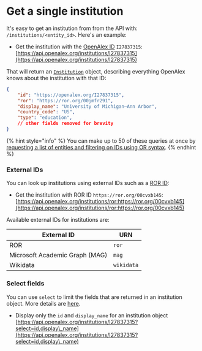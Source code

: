 # Get a single institution

It's easy to get an institution from from the API with: `/institutions/<entity_id>`. Here's an example:

* Get the institution with the [OpenAlex ID](../../how-to-use-the-api/get-single-entities/#the-openalex-id) `I27837315`: \
  [https://api.openalex.org/institutions/I27837315](https://api.openalex.org/institutions/I27837315)

That will return an [`Institution`](institution-object.md) object, describing everything OpenAlex knows about the institution with that ID:

```json
{
    "id": "https://openalex.org/I27837315",
    "ror": "https://ror.org/00jmfr291",
    "display_name": "University of Michigan–Ann Arbor",
    "country_code": "US",
    "type": "education",
    // other fields removed for brevity
}
```

{% hint style="info" %}
You can make up to 50 of these queries at once by [requesting a list of entities and filtering on IDs using OR syntax](../../how-to-use-the-api/get-lists-of-entities/filter-entity-lists.md#addition-or).
{% endhint %}

### External IDs

You can look up institutions using external IDs such as a [ROR ID](https://ror.org/):

* Get the institution with ROR ID `https://ror.org/00cvxb145`:\
  [https://api.openalex.org/institutions/ror:https://ror.org/00cvxb145](https://api.openalex.org/institutions/ror:https://ror.org/00cvxb145)

Available external IDs for institutions are:

| External ID                    | URN        |
| ------------------------------ | ---------- |
| ROR                            | `ror`      |
| Microsoft Academic Graph (MAG) | `mag`      |
| Wikidata                       | `wikidata` |

### Select fields

You can use `select` to limit the fields that are returned in an institution object. More details are [here](../../how-to-use-the-api/get-lists-of-entities/select-fields.md).

* Display only the `id` and `display_name` for an institution object\
  [https://api.openalex.org/institutions/I27837315?select=id,display\_name](https://api.openalex.org/institutions/I27837315?select=id,display\_name)
